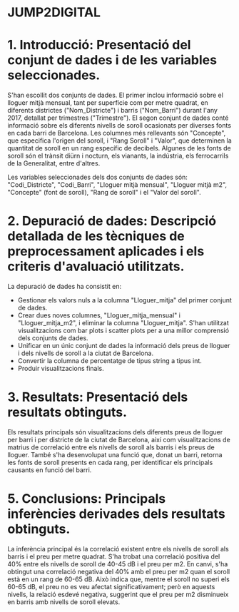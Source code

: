 # JUMP2DIGITAL
# 1. Introducció: Presentació del conjunt de dades i de les variables seleccionades.
S'han escollit dos conjunts de dades. El primer inclou informació sobre el lloguer mitjà mensual, tant per superfície com per metre quadrat, en diferents districtes ("Nom_Districte") i barris ("Nom_Barri") durant l'any 2017, detallat per trimestres ("Trimestre"). El segon conjunt de dades conté informació sobre els diferents nivells de soroll ocasionats per diverses fonts en cada barri de Barcelona. Les columnes més rellevants són "Concepte", que especifica l'origen del soroll, i "Rang Soroll" i "Valor", que determinen la quantitat de soroll en un rang específic de decibels. Algunes de les fonts de soroll són el trànsit diürn i nocturn, els vianants, la indústria, els ferrocarrils de la Generalitat, entre d'altres.

Les variables seleccionades dels dos conjunts de dades són: "Codi_Districte", "Codi_Barri", "Lloguer mitjà mensual", "Lloguer mitjà m2", "Concepte" (font de soroll), "Rang de soroll" i el "Valor del soroll".

# 2. Depuració de dades: Descripció detallada de les tècniques de preprocessament aplicades i els criteris d'avaluació utilitzats.
La depuració de dades ha consistit en:
- Gestionar els valors nuls a la columna "Lloguer_mitja" del primer conjunt de dades.
- Crear dues noves columnes, "Lloguer_mitja_mensual" i "Lloguer_mitja_m2", i eliminar la columna "Lloguer_mitja". S'han utilitzat visualitzacions com bar plots i scatter plots per a una millor comprensió dels conjunts de dades.
- Unificar en un únic conjunt de dades la informació dels preus de lloguer i dels nivells de soroll a la ciutat de Barcelona.
- Convertir la columna de percentatge de tipus string a tipus int.
- Produir visualitzacions finals.

# 3. Resultats: Presentació dels resultats obtinguts.
Els resultats principals són visualitzacions dels diferents preus de lloguer per barri i per districte de la ciutat de Barcelona, així com visualitzacions de matrius de correlació entre els nivells de soroll als barris i els preus de lloguer. També s'ha desenvolupat una funció que, donat un barri, retorna les fonts de soroll presents en cada rang, per identificar els principals causants en funció del barri.

# 5. Conclusions: Principals inferències derivades dels resultats obtinguts.
La inferència principal és la correlació existent entre els nivells de soroll als barris i el preu per metre quadrat. S'ha trobat una correlació positiva del 40% entre els nivells de soroll de 40-45 dB i el preu per m2. En canvi, s'ha obtingut una correlació negativa del 40% amb el preu per m2 quan el soroll està en un rang de 60-65 dB. Això indica que, mentre el soroll no superi els 60-65 dB, el preu no es veu afectat significativament; però en aquests nivells, la relació esdevé negativa, suggerint que el preu per m2 disminueix en barris amb nivells de soroll elevats.
